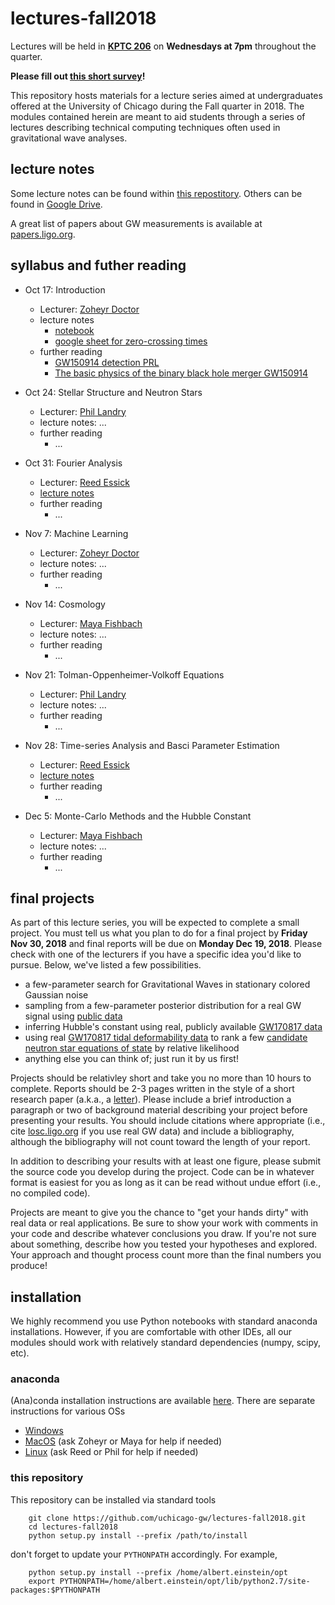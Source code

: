 # lectures-fall2018

Lectures will be held in **[KPTC 206](https://www.google.com/maps/place/Kersten+Physics+Teaching+Center/@41.7910228,-87.6037179,17z/data=!3m1!4b1!4m5!3m4!1s0x880e293e862a1b5f:0x3726b2d1e371c9b8!8m2!3d41.7910228!4d-87.6015292)** on **Wednesdays at 7pm** throughout the quarter.

**Please fill out [this short survey](https://goo.gl/forms/deUMrr7leHhrq0eo1)!**

This repository hosts materials for a lecture series aimed at undergraduates offered at the University of Chicago during the Fall quarter in 2018.
The modules contained herein are meant to aid students through a series of lectures describing technical computing techniques often used in gravitational wave analyses. 

## lecture notes

Some lecture notes can be found within [this repostitory](https://github.com/uchicago-gw/lectures-fall2018/tree/master/lecture_notes).
Others can be found in [Google Drive](https://drive.google.com/drive/folders/1xwmOKxjHyTkvSpeAOS_-NaUv-15uKVEA).

A great list of papers about GW measurements is available at [papers.ligo.org](https://www.ligo.caltech.edu/page/detection-companion-papers).

## syllabus and futher reading

  * Oct 17: Introduction
    * Lecturer: [Zoheyr Doctor](zdoctor@uchicago.edu)
    * lecture notes
      * [notebook](https://github.com/uchicago-gw/lectures-fall2018/blob/master/lecture_notes/MassRadiusGW150914Class.ipynb)
      * [google sheet for zero-crossing times](https://docs.google.com/spreadsheets/d/1-KZ8zCI0sLLdETamXjnFnUk6ODnxpDhkcZ6ssXGQuc4/edit?usp=sharing)
    * further reading
        * [GW150914 detection PRL](https://journals.aps.org/prl/abstract/10.1103/PhysRevLett.116.061102)
        * [The basic physics of the binary black hole merger GW150914](https://arxiv.org/abs/1608.01940)

  * Oct 24: Stellar Structure and Neutron Stars
    * Lecturer: [Phil Landry](landryp@uchicago.edu)
    * lecture notes: ...
    * further reading
        * ...

  * Oct 31: Fourier Analysis
    * Lecturer: [Reed Essick](reedessick@uchicago.edu)
    * [lecture notes](https://github.com/uchicago-gw/lectures-fall2018/blob/master/lecture_notes/fourier_analysis.md)
    * further reading
        * ...

  * Nov 7: Machine Learning
    * Lecturer: [Zoheyr Doctor](zdoctor@uchicago.edu)
    * lecture notes: ...
    * further reading
        * ...

  * Nov 14: Cosmology
    * Lecturer: [Maya Fishbach](mfishbach@uchicago.edu)
    * lecture notes: ...
    * further reading
        * ...

  * Nov 21: Tolman-Oppenheimer-Volkoff Equations
    * Lecturer: [Phil Landry](landryp@uchicago.edu)
    * lecture notes: ...
    * further reading
        * ...

  * Nov 28: Time-series Analysis and Basci Parameter Estimation
    * Lecturer: [Reed Essick](reedessick@uchicago.edu)
    * [lecture notes](https://github.com/uchicago-gw/lectures-fall2018/blob/master/lecture_notes/stationary_gaussian_timeseries.md)
    * further reading
        * ...

  * Dec 5: Monte-Carlo Methods and the Hubble Constant
    * Lecturer: [Maya Fishbach](mfishbach@uchicago.edu)
    * lecture notes: ...
    * further reading
        * ...

## final projects

As part of this lecture series, you will be expected to complete a small project.
You must tell us what you plan to do for a final project by **Friday Nov 30, 2018** and final reports will be due on **Monday Dec 19, 2018**.
Please check with one of the lecturers if you have a specific idea you'd like to pursue.
Below, we've listed a few possibilities.

  * a few-parameter search for Gravitational Waves in stationary colored Gaussian noise
  * sampling from a few-parameter posterior distribution for a real GW signal using [public data](https://www.gw-openscience.org/events/)
  * inferring Hubble's constant using real, publicly available [GW170817 data](https://www.gw-openscience.org/events/GW170817/)
  * using real [GW170817 tidal deformability data](https://dcc.ligo.org/LIGO-P1800115/public) to rank a few [candidate neutron star equations of state](http://xtreme.as.arizona.edu/NeutronStars/) by relative likelihood
  * anything else you can think of; just run it by us first!
  
Projects should be relativley short and take you no more than 10 hours to complete.
Reports should be 2-3 pages written in the style of a short research paper (a.k.a., a [letter](https://journals.aps.org/prl/authors)).
Please include a brief introduction a paragraph or two of background material describing your project before presenting your results.
You should include citations where appropriate (i.e., cite [losc.ligo.org](https://losc.ligo.org/) if you use real GW data) and include a bibliography, although the bibliography will not count toward the length of your  report.

In addition to describing your results with at least one figure, please submit the source code you develop during the project.
Code can be in whatever format is easiest for you as long as it can be read without undue effort (i.e., no compiled code).

Projects are meant to give you the chance to "get your hands dirty" with real data or real applications.
Be sure to show your work with comments in your code and describe whatever conclusions you draw.
If you're not sure about something, describe how you tested your hypotheses and explored.
Your approach and thought process count more than the final numbers you produce!

## installation

We highly recommend you use Python notebooks with standard anaconda installations.
However, if you are comfortable with other IDEs, all our modules should work with relatively standard dependencies (numpy, scipy, etc).

### anaconda

(Ana)conda installation instructions are available [here](https://conda.io/docs/user-guide/install/index.html).
There are separate instructions for various OSs

  * [Windows](https://conda.io/docs/user-guide/install/windows.html)
  * [MacOS](https://conda.io/docs/user-guide/install/macos.html) (ask Zoheyr or Maya for help if needed)
  * [Linux](https://conda.io/docs/user-guide/install/linux.html) (ask Reed or Phil for help if needed)

### this repository

This repository can be installed via standard tools

```
    git clone https://github.com/uchicago-gw/lectures-fall2018.git
    cd lectures-fall2018
    python setup.py install --prefix /path/to/install
```

don't forget to update your `PYTHONPATH` accordingly. For example,

```
    python setup.py install --prefix /home/albert.einstein/opt
    export PYTHONPATH=/home/albert.einstein/opt/lib/python2.7/site-packages:$PYTHONPATH
```
